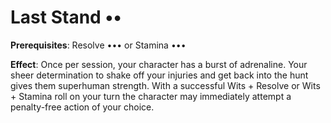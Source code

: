 # Last Stand •• 
**Prerequisites**: Resolve ••• or Stamina ••• 

**Effect**: Once per session, your character has a burst of adrenaline. Your sheer determination to shake off your injuries and get back into the hunt gives them superhuman strength. With a successful Wits + Resolve or Wits + Stamina roll on your turn the character may immediately attempt a penalty-free action of your choice.